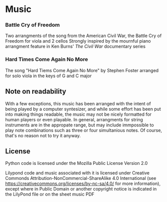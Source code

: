 # Music

### Battle Cry of Freedom
Two arrangments of the song from the American Civil War, the Battle Cry of Freedom for viola and 2 cellos
Strongly inspired by the mournful piano arrangment feature in Ken Burns' *The Civil War* documentary series

### Hard Times Come Again No More
The song "Hard Tiems Come Again No More" by Stephen Foster arranged for solo viola in the keys of G and C major

## Note on readability
With a few exceptions, this music has been arranged with the intent of being played by a computer syntesizer, and while some effort has been put into making things readable, the music may not be nicely formatted for human players or even playable. In general, arrangments for string instruments are in the appropate range, but may include immpossible to play note combinations such as three or four simultanious notes. Of course, that's no reason not to try it anyway. 

## License
Python code is licensed under the Mozilla Public License Version 2.0

Lilypond code and music associated with it is licensed under Creative Commonds Attribution-NonCommercial-ShareAlike 4.0 International (see https://creativecommons.org/licenses/by-nc-sa/4.0/ for more information), except where in Public Domain or another copyright notice is indicated in the LilyPond file or on the sheet music PDF
